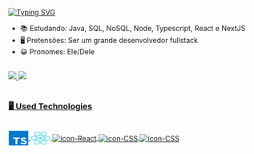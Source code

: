 [![Typing SVG](https://readme-typing-svg.demolab.com?font=Fira+Code&weight=600&size=25&pause=1000&color=ffa500&random=false&width=435&height=40&lines=Ol%C3%A1%2C+sou+Diogo+Eduardo!+%F0%9F%91%BE%F0%9F%93%9A%F0%9F%92%99)](https://git.io/typing-svg)
<br>

- 📚 Estudando: Java, SQL, NoSQL, Node, Typescript, React e NextJS
- 🖥️ Pretensões: Ser um grande desenvolvedor fullstack
- 😀 Pronomes: Ele/Dele

<br>


<div>
    <a href="https://github.com/p4peldebala">
    <img  height ="180em" src = "https://github-readme-stats.vercel.app/api?username=p4peldebala&show_icons=true&theme=dracula">
    <img height ="180em" src = "https://github-readme-stats.vercel.app/api/top-langs/?username=p4peldebala&layout=compact&theme=dracula">
</div>
<br>

### 🖥️ Used Technologies

<div style="display: inline_block"><br>
  <img align="center" alt="icon-Ts" height="30" width="40" src="https://raw.githubusercontent.com/devicons/devicon/master/icons/typescript/typescript-plain.svg">
  <img align="center" alt="icon-React" height="30" width="40" src="https://raw.githubusercontent.com/devicons/devicon/master/icons/react/react-original.svg">
  <img align="center" alt="icon-React" height="30" width="40" src="https://cdn.jsdelivr.net/gh/devicons/devicon@latest/icons/nextjs/nextjs-original.svg" />
  <img align="center" alt="icon-CSS" height="30" width="40" src="https://cdn.jsdelivr.net/gh/devicons/devicon@latest/icons/nodejs/nodejs-original-wordmark.svg" />
  <img align="center" alt="icon-CSS" height="30" width="40" src="https://cdn.jsdelivr.net/gh/devicons/devicon@latest/icons/java/java-original-wordmark.svg" />
          
          

</div>
<br>





